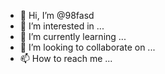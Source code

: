 - 👋 Hi, I’m @98fasd
- 👀 I’m interested in ...
- 🌱 I’m currently learning ...
- 💞️ I’m looking to collaborate on ...
- 📫 How to reach me ...

<!---
98fasd/98fasd is a ✨ special ✨ repository because its `README.md` (this file) appears on your GitHub profile.
You can click the Preview link to take a look at your changes.
--->
